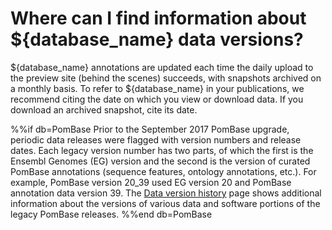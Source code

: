 # Where can I find information about ${database_name} data versions?
<!-- pombase_categories: Genome statistics and lists -->

${database_name} annotations are updated each time the daily upload to the
preview site (behind the scenes) succeeds, with snapshots
archived on a monthly basis. To refer to ${database_name} in your publications,
we recommend citing the date on which you view or download data. If
you download an archived snapshot, cite its date.

%%if db=PomBase
Prior to the September 2017 PomBase upgrade, periodic data releases
were flagged with version numbers and release dates. Each legacy
version number has two parts, of which the first is the Ensembl
Genomes (EG) version and the second is the version of curated PomBase
annotations (sequence features, ontology annotations, etc.). For
example, PomBase version 20_39 used EG version 20 and PomBase
annotation data version 39. The [Data version history](/about/version-history) 
page shows additional information about the versions of various data
and software portions of the legacy PomBase releases.
%%end db=PomBase
